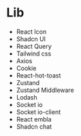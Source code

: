 # Lib

- React Icon
- Shadcn UI
- React Query
- Tailwind css
- Axios
- Cookie
- React-hot-toast
- Zustand
- Zustand Middleware
- Lodash
- Socket io
- Socket io-client
- React embla
- Shadcn chat
